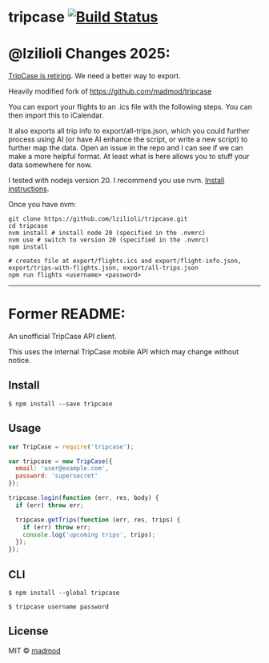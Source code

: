 # tripcase [![Build Status](https://travis-ci.org/madmod/tripcase.svg?branch=master)](https://travis-ci.org/madmod/tripcase)


# @lzilioli Changes 2025:

[TripCase is retiring](https://www.reddit.com/r/travel/comments/1imzlga/tripcase_retiring/). We need a better way to export.

Heavily modified fork of https://github.com/madmod/tripcase

You can export your flights to an .ics file with the following steps.
You can then import this to iCalendar.

It also exports all trip info to export/all-trips.json, which you could further process
using AI (or have AI enhance the script, or write a new script) to further map the data.
Open an issue in the repo and I can see if we can make a more helpful format.
At least what is here allows you to stuff your data somewhere for now.

I tested with nodejs version 20. I recommend you use nvm. [Install instructions](https://github.com/nvm-sh/nvm?tab=readme-ov-file#install--update-script).

Once you have nvm:

```
git clone https://github.com/lzilioli/tripcase.git
cd tripcase
nvm install # install node 20 (specified in the .nvmrc)
nvm use # switch to version 20 (specified in the .nvmrc)
npm install

# creates file at export/flights.ics and export/flight-info.json, export/trips-with-flights.json, export/all-trips.json
npm run flights <username> <password>
```

---

# Former README:

An unofficial TripCase API client.

This uses the internal TripCase mobile API which may change without notice.

## Install

```
$ npm install --save tripcase
```


## Usage

```js
var TripCase = require('tripcase');

var tripcase = new TripCase({
  email: 'user@example.com',
  password: 'supersecret'
});

tripcase.login(function (err, res, body) {
  if (err) throw err;

  tripcase.getTrips(function (err, res, trips) {
    if (err) throw err;
    console.log('upcoming trips', trips);
  });
});
```


## CLI

```
$ npm install --global tripcase
```
```
$ tripcase username password
```


## License

MIT © [madmod](http://johnathanwells.com)

